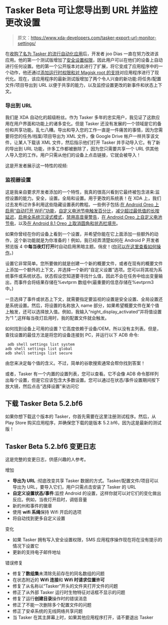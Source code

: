 # Tasker Beta 可让您导出到 URL 并监控更改设置

> 原文：<https://www.xda-developers.com/tasker-export-url-monitor-settings/>

在[收购了名为 Tasker 的流行自动化应用](https://www.xda-developers.com/tasker-autoapps-interview-joao-dias/)后，开发者 joo Dias 一直在努力改进该应用。他的第一个测试版增加了[安全设置权限](https://www.xda-developers.com/tasker-beta-secure-settings-permission-lock-screen-screenshot-action-android-p/)，因此用户可以在他们的设备上自动进行任何设置。他的第一个公开版本对此进行了扩展，将它变成了应用程序中的一个动作，他还通过[添加运行时权限和对 Magisk root 的支持](https://www.xda-developers.com/tasker-v5-2-immersive-mode-runtime-permissions/)对应用程序进行了现代化。现在，该应用程序的最新测试版增加了两个令人兴奋的新功能:将任务/配置文件/项目导出到 URL 以便于共享的能力，以及监控设置更改的新事件和状态上下文。

### 导出到 URL

我们是 XDA 自动化的超级粉丝。作为 Tasker 多年的忠实用户，我见证了这款应用在用户界面和功能上的诸多变化。但是 Tasker 还没有发展的一个领域是它的备份和共享功能。乱七八糟。导出和导入您的工作一直是一件痛苦的事情，因为您需要将您的任务/档案/项目导出为 XML 文件，像 Google Drive 帐户一样共享该文件，让某人下载该 XML 文件，然后指示他们打开 Tasker 并手动导入它。有了新的导出到 URL 功能，许多工作都被删除了，因为您只需要共享一个 URL 供其他人导入您的工作。用户只需从他们的设备上点击链接，它就会被导入！

这是开发者展示这一特性的视频:

### 监视器设置

这是我亲自要求开发者添加的一个特性，我真的很高兴看到它最终被包含进来:监控设置的能力。安全，设置。全局和设置。用于更改的系统表！在 XDA 上，我们过去发布过许多利用这些隐藏设置表的教程。一些例子包括:[在 Android Oreo 上启用“自动打开 WiFi”功能](https://www.xda-developers.com/turn-on-wifi-automatically-nexus5x-nexus6p/)，[自定义电池节电触发百分比](https://www.xda-developers.com/change-battery-saver-trigger-percent-start-when-screen-off/)，[减少超过最低值的长按延迟](https://www.xda-developers.com/how-to-reduce-the-long-press-delay-beyond-its-lowest-setting/)，[启用全系统沉浸式模式](https://www.xda-developers.com/how-to-enable-system-wide-immersive-mode-without-root/)，[禁用高音量警告](https://www.xda-developers.com/how-to-automatically-disable-the-high-volume-warning-without-root/)，[在 Android Oreo 上自定义电池节电](https://www.xda-developers.com/customize-battery-saver-mode-android-8-0/)，以及[在 Android 8.1 Oreo 上取消圆角和状态栏填充](https://www.xda-developers.com/google-pixel-2-rounded-screen-corners/)。

如果你曾经在你的设备上看到一个设置，并希望你能在它上面添加一些额外的动作，这个新功能就是为你准备的！例如，我已经弄清楚如何在 Android P 开发者预览版 4 中**每当夜灯打开**时自动启用黑暗主题。俏皮！([你可以在这里查看如何操作](https://www.xda-developers.com/enable-android-p-dark-theme-night-light/)。)

设置它非常简单。您所要做的就是创建一个新的概要文件，或者在现有的概要文件上添加一个额外的上下文，并选择一个新的“自定义设置”选项。您可以将其视为系统事件或系统状态。状态假设您知道要寻找什么值，因此不会在任务中给出变量输出，而事件会将结果存储在%evtprm 数组中(最重要的信息存储在%evtprm3 中。)

一旦选择了事件或状态上下文，就需要指定要监视的设置是安全设置、全局设置还是系统设置。然后，将设置的名称放入 name 部分，如果希望概要文件在某个值上触发，还可以选择放入值。例如，我输入“night_display_activated”并将值设置为“1 ”,这样每当夜灯启用时，我的配置文件就会触发。

如何找到设备上可用的设置？它高度依赖于设备/OEM，所以没有主列表。但是，查找设置的最佳方法是将您的设备连接到 PC，并运行以下 ADB 命令:

```
 adb shell settings list system
adb shell settings list global
adb shell settings list secure 
```

由您来决定每个值的含义。不过，简单的谷歌搜索通常会帮你找到答案！

或者，Tasker 有一个内置的设置列表，您可以查看。它不会像 ADB 命令那样列出每个设置，但是它应该包含大多数设置。您可以通过在状态/事件设置期间按下放大镜，然后点击“选择设置”来访问它

## 下载 Tasker Beta 5.2.bf6

如果你想下载这个版本的 Tasker，你首先需要在这里注册测试程序。然后，从 Play Store 购买应用程序，并确保您下载的是版本 5.2.bf6，因为这是最新的测试版！

## Tasker Beta 5.2.bf6 变更日志

这是完整的变更日志，供感兴趣的人参考。

增加

*   **导出为 URL** :彻底改变共享 Tasker 数据的方式。Tasker/配置文件/项目可以导出为 URL，要导入它们，用户只需点击安装了 Tasker 的 URL
*   **自定义设置状态/事件**:监控 Android 的设置，这样你就可以对它们的变化做出反应。例如，当夜灯开启时，调低音量
*   新的州和事件的徽章
*   使用 **wifi 系绳**保持 Wifi 开启的选项
*   将自动找到更多自定义设置

变化

*   如果 Tasker 拥有写入安全设置权限，SMS 应用程序操作现在将在没有提示的情况下设置它
*   更新的支持电子邮件地址

错误修复

*   修复了**数组集**未清除先前存在的同名数组的问题
*   在状态附近的 **Wifi 连接**和 **Wifi 时请求位置许可**
*   修复了从名称以“Tasker”开头的文件夹打开文件的问题
*   修正了从外部 Tasker 运行时生物特征对话框不显示的问题
*   修复了运行**创建目录**操作时的错误消息
*   修正了不能一次删除多个配置文件的问题
*   修正了安卓系统的无线网络共享问题
*   当 Tasker 在其主屏幕上时，如果其他应用程序打开，请不要退出 Tasker